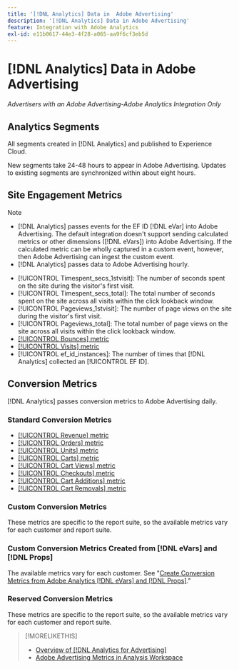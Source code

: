 ```yaml
---
title: '[!DNL Analytics] Data in  Adobe Advertising'
description: '[!DNL Analytics] Data in Adobe Advertising'
feature: Integration with Adobe Analytics
exl-id: e11b0617-44e3-4f28-a065-aa9f6cf3eb5d
---
```

# [!DNL Analytics] Data in Adobe Advertising

*Advertisers with an Adobe Advertising-Adobe Analytics Integration Only*

## Analytics Segments

All segments created in [!DNL Analytics] and published to Experience Cloud.

New segments take 24-48 hours to appear in Adobe Advertising. Updates to existing segments are synchronized within about eight hours.

<!-- I added "metric" to some of the links below, even though it looks redundant, because of syntax limitations: If you use [!DNL] or [!UICONTROL] as the sole text of a link (such as [[!UICONTROL Revenue]], the tag is included in the link text (such as "[!UICONTROL Revenue]") when it's published. -->

## Site Engagement Metrics

>[!NOTE]
>
>* [!DNL Analytics] passes events for the EF ID [!DNL eVar] into Adobe Advertising.  The default integration doesn't support sending calculated metrics or other dimensions ([!DNL eVars]) into Adobe Advertising. If the calculated metric can be wholly captured in a custom event, however, then Adobe Advertising can ingest the custom event.
>* [!DNL Analytics] passes data to Adobe Advertising hourly.

* [!UICONTROL Timespent_secs_1stvisit]: The number of seconds spent on the site during the visitor's first visit.
* [!UICONTROL Timespent_secs_total]: The total number of seconds spent on the site across all visits within the click lookback window.
* [!UICONTROL Pageviews_1stvisit]: The number of page views on the site during the visitor's first visit.
* [!UICONTROL Pageviews_total]: The total number of page views on the site across all visits within the click lookback window.
* [[!UICONTROL Bounces] metric](https://experienceleague.adobe.com/docs/analytics/components/metrics/bounces.html)
* [[!UICONTROL Visits] metric](https://experienceleague.adobe.com/docs/analytics/components/metrics/visits.html)
* [!UICONTROL ef_id_instances]: The number of times that [!DNL Analytics] collected an [!UICONTROL EF ID].

## Conversion Metrics

[!DNL Analytics] passes conversion metrics to Adobe Advertising daily.

### Standard Conversion Metrics

* [[!UICONTROL Revenue] metric](https://experienceleague.adobe.com/docs/analytics/components/metrics/revenue.html)
* [[!UICONTROL Orders] metric](https://experienceleague.adobe.com/docs/analytics/components/metrics/orders.html)
* [[!UICONTROL Units] metric](https://experienceleague.adobe.com/docs/analytics/components/metrics/units.html)
* [[!UICONTROL Carts] metric](https://experienceleague.adobe.com/docs/analytics/components/metrics/carts.html)
* [[!UICONTROL Cart Views] metric](https://experienceleague.adobe.com/docs/analytics/components/metrics/cart-views.html)
* [[!UICONTROL Checkouts] metric](https://experienceleague.adobe.com/docs/analytics/components/metrics/checkouts.html)
* [[!UICONTROL Cart Additions] metric](https://experienceleague.adobe.com/docs/analytics/components/metrics/cart-additions.html)
* [[!UICONTROL Cart Removals] metric](https://experienceleague.adobe.com/docs/analytics/components/metrics/cart-removals.html)

### Custom Conversion Metrics

These metrics are specific to the report suite, so the available metrics vary for each customer and report suite.

### Custom Conversion Metrics Created from [!DNL eVars] and [!DNL Props]

The available metrics vary for each customer. See "[Create Conversion Metrics from Adobe Analytics [!DNL eVars] and [!DNL Props]](/help/integrations/analytics/conversion-metrics-from-evars.md)."

### Reserved Conversion Metrics

These metrics are specific to the report suite, so the available metrics vary for each customer and report suite.

>[!MORELIKETHIS]
>
>* [Overview of [!DNL Analytics for Advertising]](overview.md)
>* [Adobe Advertising Metrics in Analysis Workspace](/help/integrations/analytics/advertising-metrics-in-analytics.md)

